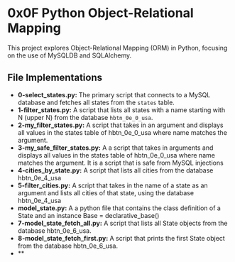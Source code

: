# 0x0F Python Object-Relational Mapping

This project explores Object-Relational Mapping (ORM) in Python, focusing on the use of MySQLDB and SQLAlchemy.

## File Implementations

- **0-select_states.py:** The primary script that connects to a MySQL database and fetches all states from the `states` table.
- **1-filter_states.py:** A script that lists all states with a name starting 
with N (upper N) from the database `hbtn_0e_0_usa`.
- **2-my_filter_states.py:** A script that takes in an argument and displays all values in the states table of hbtn_0e_0_usa where name matches the argument.
- **3-my_safe_filter_states.py:** A a script that takes in arguments and displays all values in the states table of hbtn_0e_0_usa where name matches the argument. It is a script that is safe from MySQL injections
- **4-cities_by_state.py:** A script that lists all cities from the database hbtn_0e_4_usa
- **5-filter_cities.py:** A script that takes in the name of a state as an argument and lists all cities of that state, using the database hbtn_0e_4_usa
- **model_state.py:** A a python file that contains the class definition of a State and an instance Base = declarative_base()
- **7-model_state_fetch_all.py:** A script that lists all State objects from the database hbtn_0e_6_usa.
- **8-model_state_fetch_first.py:** A script that prints the first State object from the database hbtn_0e_6_usa.
- **